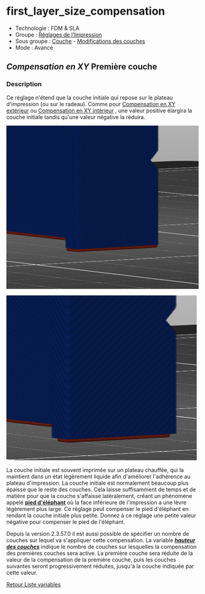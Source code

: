 # first_layer_size_compensation

* Technologie : FDM & SLA
* Groupe : [Réglages de l'Impression](../print_settings/print_settings.md)
* Sous groupe : [Couche](../print_settings/print_settings.md#couche) - [Modifications des couches](../print_settings/print_settings.md#modifications-des-couches)
* Mode : Avancé

## *Compensation en XY* Première couche

### Description


Ce réglage n'étend que la couche initiale qui repose sur le plateau d'impression (ou sur le radeau). Comme pour [Compensation en XY extérieur](xy_size_compensation.md) ou [Compensation en XY intérieur](xy_inner_size_compensation.md) , une valeur positive élargira la couche initiale tandis qu'une valeur négative la réduira.

![Le modèle original](images/first_layer_size_compensation/first_layer_size_compensation_original.png)

![La couche initiale est rétrécie](images/first_layer_size_compensation/first_layer_size_compensation_-0.5.png)

La couche initiale est souvent imprimée sur un plateau chauffée, qui la maintient dans un état légèrement liquide afin d'améliorer l'adhérence au plateau d'impression. La couche initiale est normalement beaucoup plus épaisse que le reste des couches. Cela laisse suffisamment de temps et de matière pour que la couche s'affaisse latéralement, créant un phénomène appelé **[pied d'éléphant](../glossary/glossary.md#pied_déléphant)** où la face inférieure de l'impression a une lèvre légèrement plus large. Ce réglage peut compenser le pied d'éléphant en rendant la couche initiale plus petite. Donnez à ce réglage une petite valeur négative pour compenser le pied de l'éléphant.

Depuis la version 2.3.57.0 il est aussi possible de spécifier un nombre de couches sur lequel va s'appliquer cette compensation. La variable ***[hauteur des couches](first_layer_size_compensation_layers.md)*** indique le nombre de couches sur lesquelles la compensation des premières couches sera active.  La première couche sera réduite de la valeur de la compensation de la première couche, puis  les couches suivantes seront progressivement réduites, jusqu'à la couche indiquée par  cette valeur.

[Retour Liste variables](variable_list.md)